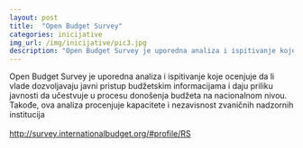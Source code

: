 ```yaml
---
layout: post
title:  "Open Budget Survey"
categories: inicijative
img_url: /img/inicijative/pic3.jpg
description: "Open Budget Survey je uporedna analiza i ispitivanje koje ocenjuje da li vlade dozvoljavaju javni pristup budžetskim informacijama i daju priliku javnosti da učestvuje u procesu donošenja budžeta na nacionalnom nivou."
---
```


<div class="justify">
Open Budget Survey je uporedna analiza i ispitivanje koje ocenjuje da li vlade dozvoljavaju javni pristup budžetskim informacijama i daju priliku javnosti da učestvuje u procesu donošenja budžeta na nacionalnom nivou. Takođe, ova analiza procenjuje kapacitete i nezavisnost zvaničnih nadzornih institucija
<br/><br/>
<a href="http://survey.internationalbudget.org/#profile/RS" target="_blank"> http://survey.internationalbudget.org/#profile/RS </a><br/>
</div>
